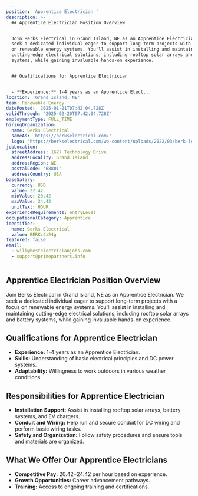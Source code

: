 ```yaml
---
position: 'Apprentice Electrician '
description: >-
  ## Apprentice Electrician Position Overview


  Join Berks Electrical in Grand Island, NE as an Apprentice Electrician. We
  seek a dedicated individual eager to support long-term projects with a focus
  on renewable energy systems. You'll assist in installing and maintaining
  cutting-edge electrical solutions, including rooftop solar arrays and battery
  systems, while gaining invaluable hands-on experience.


  ## Qualifications for Apprentice Electrician


  - **Experience:** 1-4 years as an Apprentice Elect...
location: 'Grand Island, NE'
team: Renewable Energy
datePosted: '2025-01-21T07:42:04.728Z'
validThrough: '2025-02-20T07:42:04.728Z'
employmentType: FULL_TIME
hiringOrganization:
  name: Berks Electrical
  sameAs: 'https://berkselectrical.com/'
  logo: 'https://berkselectrical.com/wp-content/uploads/2022/03/berk-logo.jpg'
jobLocation:
  streetAddress: 1627 Technology Drive
  addressLocality: Grand Island
  addressRegion: NE
  postalCode: '68801'
  addressCountry: USA
baseSalary:
  currency: USD
  value: 22.42
  minValue: 20.42
  maxValue: 24.42
  unitText: HOUR
experienceRequirements: entryLevel
occupationalCategory: Apprentice
identifier:
  name: Berks Electrical
  value: BERKc4z24g
featured: false
email:
  - will@bestelectricianjobs.com
  - support@primepartners.info
---
```




## Apprentice Electrician Position Overview

Join Berks Electrical in Grand Island, NE as an Apprentice Electrician. We seek a dedicated individual eager to support long-term projects with a focus on renewable energy systems. You'll assist in installing and maintaining cutting-edge electrical solutions, including rooftop solar arrays and battery systems, while gaining invaluable hands-on experience.

## Qualifications for Apprentice Electrician

- **Experience:** 1-4 years as an Apprentice Electrician.
- **Skills:** Understanding of basic electrical principles and DC power systems.
- **Adaptability:** Willingness to work outdoors in various weather conditions.

## Responsibilities for Apprentice Electrician

- **Installation Support:** Assist in installing rooftop solar arrays, battery systems, and EV chargers.
- **Conduit and Wiring:** Help run and secure conduit for DC wiring and perform basic wiring tasks.
- **Safety and Organization:** Follow safety procedures and ensure tools and materials are organized.

## What We Offer Our Apprentice Electricians

- **Competitive Pay:** $20.42-$24.42 per hour based on experience.
- **Growth Opportunities:** Career advancement pathways.
- **Training:** Access to ongoing training and certifications.
